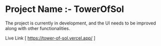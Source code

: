# Project Name :- TowerOfSol

The project is currently in development, and the UI needs to be improved along with other functionalities.

Live Link [ https://tower-of-sol.vercel.app/ ]
